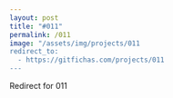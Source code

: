 ```yaml
---
layout: post
title: "#011"
permalink: /011
image: "/assets/img/projects/011
redirect_to:
  - https://gitfichas.com/projects/011
---
```


Redirect for 011